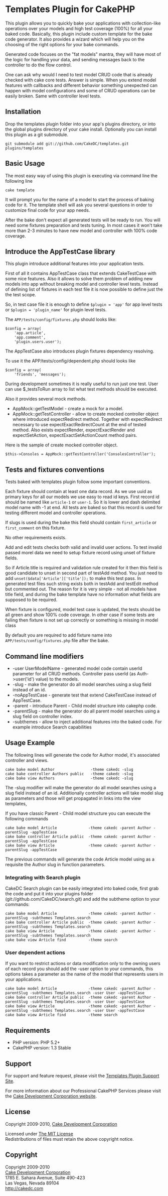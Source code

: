 # Templates Plugin for CakePHP #

This plugin allows you to quickly bake your applications with collection-like operations over your models and high test coverage (100%) for all your baked code. Basically, this plugin include custom template for the bake code generator. It also provides a wizard which will help you on the choosing of the right options for your bake commands.

Generated code focuses on the "fat models" mantra, they will have most of the logic for handling your data, and sending messages back to the controller to do the flow control.

One can ask why would I need to test model CRUD code that is already checked with cake core tests.
Answer is simple. When you extend model features with callbacks and different behavior something unexpected can happen with model configurations and some of CRUD operations can be easily broken. Same with controller level tests.

## Installation ##

Drop the templates plugin folder into your app's plugins directory, or into the global plugins directory of your cake install. Optionally you can install this plugin as a git submodule.

    git submodule add git://github.com/CakeDC/templates.git plugins/templates

## Basic Usage ##

The most easy way of using this plugin is executing via command line the following line

	cake template

It will prompt you for the name of a model to start the process of baking code for it. The template shell will ask you several questions in order to customize final code for your app needs.

After the bake don't expect all generated tests will be ready to run. You will need some fixtures preparation and tests tuning. In most cases it won't take more than 2-3 minutes to have new model and controller with 100% code coverage.

## Introduce the AppTestCase library ##

This plugin introduce additional features into your application tests.

First of all it contains AppTestCase class that extends CakeTestCase with some nice features. Also it allows to solve them problem of adding new models into app without breaking model and controller level tests. Instead of defining list of fixtures in each test file it is now possible to define just the the test scope.

So, in test case file it is enough to define `$plugin = 'app'` for app level tests or `$plugin = 'plugin_name'` for plugin level tests.

The `APP/tests/config/fixtures.php` should looks like:

	$config = array(
		'app.article',
		'app.comment',
		'plugin.users.user');

The AppTestCase also introduces plugin fixtures dependency resolving.

To use it the APP/tests/config/dependent.php should looks like 

	$config = array(
		'friends', 'messages'); 

During development sometimes it is really useful to run just one test. User can use $_testsToRun array to list what test methods should be executed.

Also it provides several mock methods.
 
* AppMock::getTestModel - create a mock for a model.
* AppMock::getTestController - allow to create mocked controller object where introduced 		expectRedirect method. Together with expectRedirect necessary to use  expectExactRedirectCount at the end of tested method. Also exists expectRender, expectExactRender and expectSetAction, expectExactSetActionCount method pairs. 

Here is the sample of create mocked controller object.

	$this->Consoles = AppMock::getTestController('ConsolesController');

## Tests and fixtures conventions ##
		
Tests baked with templates plugin follow some important conventions.

Each fixture should contain at least one data record. As we use uuid as primary keys for all our models we use easy to read id keys. First record id should be named like `article-1` or `user-1`. So it is lower and dash delimited model name with -1 at end.
All tests are baked so that this record is used for testing different model and controller operations.

If slugs is used during the bake this field should contain `first_article` or `first_comment` on this fixture.

No other requirements exists.

Add and edit tests checks both valid and invalid user actions. To test invalid passed morel data we need to setup fixture record using unset of fixture fields.

So if Article.title is required and validation rule created for it then this field is good candidate to unset in second part of testAdd method. You just need to add `unset($data['Article']['title']);` to make this test pass. In generated test files such string exists both in testAdd and testEdit method but commented out. The reason for it is very simple - not all models have title field, and during the bake template have no information what fields are supposed to be required.

When fixture is configured, model test case is updated, the tests should be all green and show 100% code coverage.
In other case if some tests are failing then fixture is not set up correctly or something is missing in model class

By default you are required to add fixture name into `APP/tests/config/fixtures.php` file after the bake.

## Command line modifiers ##

* -user UserModelName - generated model code contain userId parameter for all CRUD methods. Controller pass userId (as Auth->user('id') value) to the models.
* -slug - make the generator do all model searches using a slug field instead of an id.
* -noAppTestCase - generate test that extend CakeTestCase instead of AppTestCase.
* -parent - introduce Parent - Child model structure into cakephp code.
* -parentSlug - make the generator do all parent model searches using a slug field on controller index.
* -subthemes - allow to inject additional features into the baked code. For example introduce Search capabilities

## Usage Example ##
    
The following lines will generate the code for Author model, it's associated controller and views.

    cake bake model Author                -theme cakedc -slug 
    cake bake controller Authors public   -theme cakedc -slug 
    cake bake view Authors                -theme cakedc -slug 

The -slug modifier will make the generator do all model searches using a slug field instead of an id. Additionally controller actions will take model slug as parameters and those will get propagated in links into the view templates,

If you have classic Parent - Child model structure you can execute the following commands

    cake bake model Article              -theme cakedc -parent Author -parentSlug -appTestCase
    cake bake controller Article public  -theme cakedc -parent Author -parentSlug -appTestCase
    cake bake view Article               -theme cakedc -parent Author -parentSlug -appTestCase

The previous commands will generate the code Article model using as a requisite the Author slug in function parameters.

### Integrating with Search plugin ###

CakeDC Search plugin can be easily integrated into baked code, first grab the code and put it into your plugins folder (git://github.com/CakeDC/search.git) and add the subtheme option to your commands:

    cake bake model Article              -theme cakedc -parent Author -parentSlug -subthemes Templates.search 
    cake bake controller Article public  -theme cakedc -parent Author -parentSlug -subthemes Templates.search 
    cake bake view Article               -theme cakedc -parent Author -parentSlug -subthemes Templates.search 
    cake bake view Article find          -theme search

### User dependent actions ###

If you want to restrict actions or data modification only to the owning users of each record you should add the -user option to your commands, this options takes a parameter as the name of the model that represents users in your applications.

    cake bake model Article              -theme cakedc -parent Author -parentSlug -subthemes Templates.search -user User -appTestCase
    cake bake controller Article public  -theme cakedc -parent Author -parentSlug -subthemes Templates.search -user User -appTestCase
    cake bake view Article               -theme cakedc -parent Author -parentSlug -subthemes Templates.search -user User -appTestCase
    cake bake view Article find          -theme search

## Requirements ##

* PHP version: PHP 5.2+
* CakePHP version: 1.3 Stable

## Support ##

For support and feature request, please visit the [Templates Plugin Support Site](http://cakedc.lighthouseapp.com/projects/59612-templates-plugin/).

For more information about our Professional CakePHP Services please visit the [Cake Development Corporation website](http://cakedc.com).

## License ##

Copyright 2009-2010, [Cake Development Corporation](http://cakedc.com)

Licensed under [The MIT License](http://www.opensource.org/licenses/mit-license.php)<br/>
Redistributions of files must retain the above copyright notice.

## Copyright ###

Copyright 2009-2010<br/>
[Cake Development Corporation](http://cakedc.com)<br/>
1785 E. Sahara Avenue, Suite 490-423<br/>
Las Vegas, Nevada 89104<br/>
http://cakedc.com<br/>
